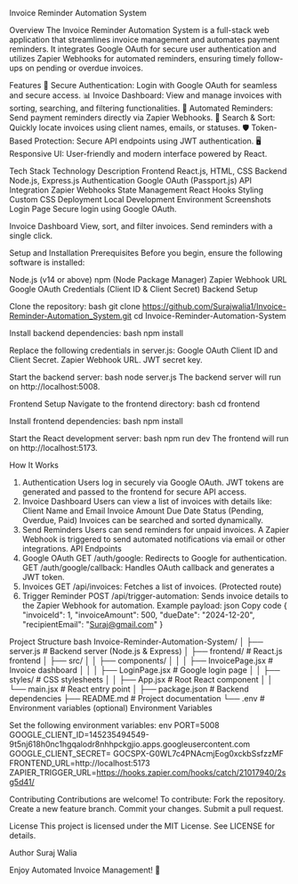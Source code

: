 Invoice Reminder Automation System

Overview
The Invoice Reminder Automation System is a full-stack web application that streamlines invoice management and automates payment reminders. It integrates Google OAuth for secure user authentication and utilizes Zapier Webhooks for automated reminders, ensuring timely follow-ups on pending or overdue invoices.

Features
🌟 Secure Authentication: Login with Google OAuth for seamless and secure access.
📊 Invoice Dashboard: View and manage invoices with sorting, searching, and filtering functionalities.
🚀 Automated Reminders: Send payment reminders directly via Zapier Webhooks.
🔎 Search & Sort: Quickly locate invoices using client names, emails, or statuses.
🛡️ Token-Based Protection: Secure API endpoints using JWT authentication.
🖥️ Responsive UI: User-friendly and modern interface powered by React.

Tech Stack
Technology	Description
Frontend	React.js, HTML, CSS
Backend	Node.js, Express.js
Authentication	Google OAuth (Passport.js)
API Integration	Zapier Webhooks
State Management	React Hooks
Styling	Custom CSS
Deployment	Local Development Environment
Screenshots
Login Page
Secure login using Google OAuth.


Invoice Dashboard
View, sort, and filter invoices. Send reminders with a single click.


Setup and Installation
Prerequisites
Before you begin, ensure the following software is installed:

Node.js (v14 or above)
npm (Node Package Manager)
Zapier Webhook URL
Google OAuth Credentials (Client ID & Client Secret)
Backend Setup

Clone the repository:
bash
git clone https://github.com/Surajwalia1/Invoice-Reminder-Automation_System.git
cd Invoice-Reminder-Automation-System

Install backend dependencies:
bash
npm install

Replace the following credentials in server.js:
Google OAuth Client ID and Client Secret.
Zapier Webhook URL.
JWT secret key.

Start the backend server:
bash
node server.js
The backend server will run on http://localhost:5008.

Frontend Setup
Navigate to the frontend directory:
bash
cd frontend

Install frontend dependencies:
bash
npm install

Start the React development server:
bash
npm run dev
The frontend will run on http://localhost:5173.

How It Works
1. Authentication
Users log in securely via Google OAuth.
JWT tokens are generated and passed to the frontend for secure API access.
2. Invoice Dashboard
Users can view a list of invoices with details like:
Client Name and Email
Invoice Amount
Due Date
Status (Pending, Overdue, Paid)
Invoices can be searched and sorted dynamically.
3. Send Reminders
Users can send reminders for unpaid invoices.
A Zapier Webhook is triggered to send automated notifications via email or other integrations.
API Endpoints
1. Google OAuth
GET /auth/google: Redirects to Google for authentication.
GET /auth/google/callback: Handles OAuth callback and generates a JWT token.
2. Invoices
GET /api/invoices: Fetches a list of invoices. (Protected route)
3. Trigger Reminder
POST /api/trigger-automation:
Sends invoice details to the Zapier Webhook for automation.
Example payload:
json
Copy code
{
  "invoiceId": 1,
  "invoiceAmount": 500,
  "dueDate": "2024-12-20",
  "recipientEmail": "Suraj@gmail.com"
}

Project Structure
bash
Invoice-Reminder-Automation-System/
│
├── server.js            # Backend server (Node.js & Express)
│
├── frontend/            # React.js frontend
│   ├── src/
│   │   ├── components/
│   │   │   ├── InvoicePage.jsx   # Invoice dashboard
│   │   │   ├── LoginPage.jsx     # Google login page
│   │   ├── styles/               # CSS stylesheets
│   │   ├── App.jsx               # Root React component
│   │   └── main.jsx              # React entry point
│
├── package.json         # Backend dependencies
├── README.md            # Project documentation
└── .env                 # Environment variables (optional)
Environment Variables

Set the following environment variables:
env
PORT=5008
GOOGLE_CLIENT_ID=145235494549-9t5nj618h0nc1hgqalodr8nhhpckgjio.apps.googleusercontent.com
GOOGLE_CLIENT_SECRET= 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
FRONTEND_URL=http://localhost:5173
ZAPIER_TRIGGER_URL=https://hooks.zapier.com/hooks/catch/21017940/2sg5d41/


Contributing
Contributions are welcome! To contribute:
Fork the repository.
Create a new feature branch.
Commit your changes.
Submit a pull request.

License
This project is licensed under the MIT License. See LICENSE for details.

Author
Suraj Walia


Enjoy Automated Invoice Management! 🚀
